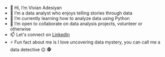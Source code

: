 - 👋 Hi, I’m Vivian Adesiyan
- 👀 I’m a data analyst who enjoys telling stories through data
- 🌱 I’m currently learning how to analyze data using Python
- 💞️ I’m open to collaborate on data analysis projects, volunteer or otherwise
- 📫 Let's connect on [LinkedIn](https://www.linkedin.com/in/vivian-adesiyan-6181ba232?utm_source=share&utm_campaign=share_via&utm_content=profile&utm_medium=ios_app )
- ⚡ Fun fact about me is I love uncovering data mystery, you can call me a data detective 😉 🕵️

<!---
VeeJy/VeeJy is a ✨ special ✨ repository because its `README.md` (this file) appears on your GitHub profile.
You can click the Preview link to take a look at your changes.
--->
